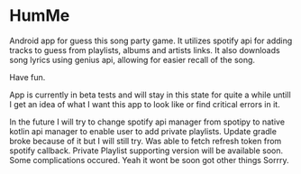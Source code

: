 # HumMe
Android app for guess this song party game. It utilizes spotify api for adding tracks to guess from playlists, albums and artists links. It also downloads song lyrics using genius api, allowing for easier recall of the song.

Have fun.

App is currently in beta tests and will stay in this state for quite a while untill I get an idea of what I want this app to look like or find critical errors in it.

In the future I will try to change spotify api manager from spotipy to native kotlin api manager to enable user to add private playlists. Update gradle broke because of it but I will still try. Was able to fetch refresh token from spotify callback. Private Playlist supporting version will be available soon. Some complications occured. Yeah it wont be soon got other things Sorrry.
